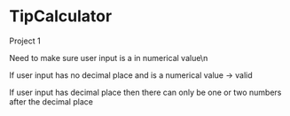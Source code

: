 # TipCalculator
Project 1

Need to make sure user input is a in numerical value\n

If user input has no decimal place and is a numerical value -> valid

If user input has decimal place then there can only be one or two numbers after the decimal place
